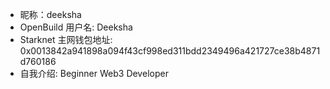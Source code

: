 - 昵称：deeksha  
- OpenBuild 用户名: Deeksha
- Starknet 主网钱包地址: 0x0013842a941898a094f43cf998ed311bdd2349496a421727ce38b4871d760186
- 自我介绍: Beginner Web3 Developer
